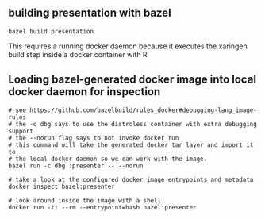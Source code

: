 
## building presentation with bazel

    bazel build presentation

This requires a running docker daemon because it executes the xaringen build
step inside a docker container with R

## Loading bazel-generated docker image into local docker daemon for inspection

    # see https://github.com/bazelbuild/rules_docker#debugging-lang_image-rules
    # the -c dbg says to use the distroless container with extra debugging support
    # the --norun flag says to not invoke docker run
    # this command will take the generated docker tar layer and import it to
    # the local docker daemon so we can work with the image.
    bazel run -c dbg :presenter -- --norun

    # take a look at the configured docker image entrypoints and metadata
    docker inspect bazel:presenter

    # look around inside the image with a shell
    docker run -ti --rm --entrypoint=bash bazel:presenter
